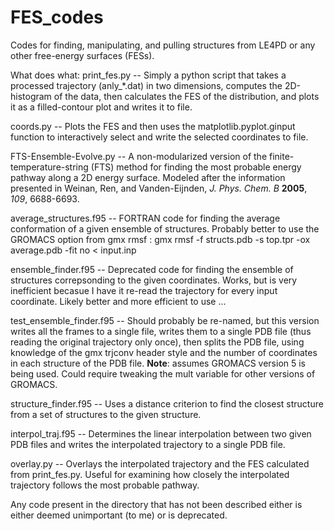 # FES_codes
Codes for finding, manipulating, and pulling structures from LE4PD or any other free-energy surfaces (FESs).

What does what:
print_fes.py -- Simply a python script that takes a processed trajectory (anly_\*.dat) in two dimensions, computes the 2D-histogram of the data, then calculates the FES of the distribution, and plots it as a filled-contour plot and writes it to file.

coords.py -- Plots the FES and then uses the matplotlib.pyplot.ginput function to interactively select and write the selected coordinates to file.

FTS-Ensemble-Evolve.py -- A non-modularized version of the finite-temperature-string (FTS) method for finding the most probable energy pathway along a 2D energy surface. Modeled after the information presented in Weinan, Ren, and Vanden-Eijnden, *J. Phys. Chem. B* **2005**, *109*, 6688-6693.

average_structures.f95 -- FORTRAN code for finding the average conformation of a given ensemble of structures. Probably better to use the GROMACS option from gmx rmsf : gmx rmsf -f structs.pdb -s top.tpr -ox average.pdb -fit no < input.inp

ensemble_finder.f95 -- Deprecated code for finding the ensemble of structures correpsonding to the given coordinates. Works, but is very inefficient becasue I have it re-read the trajectory for every input coordinate. Likely better and more efficient to use ...

test_ensemble_finder.f95 -- Should probably be re-named, but this version writes all the frames to a single file, writes them to a single PDB file (thus reading the original trajectory only once), then splits the PDB file, using knowledge of the gmx trjconv header style and the number of coordinates in each structure of the PDB file. 
**Note**: assumes GROMACS version 5 is being used. Could require tweaking the mult variable for other versions of GROMACS.

structure_finder.f95 -- Uses a distance criterion to find the closest structure from a set of structures to the given structure.

interpol_traj.f95 -- Determines the linear interpolation between two given PDB files and writes the interpolated trajectory to a single PDB file.

overlay.py -- Overlays the interpolated trajectory and the FES calculated from print_fes.py. Useful for examining how closely the interpolated trajectory follows the most probable pathway.

Any code present in the directory that has not been described either is either deemed unimportant (to me) or is deprecated.
